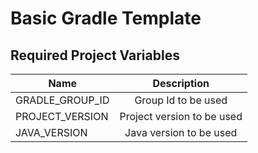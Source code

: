 # Basic Gradle Template

## Required Project Variables
| Name            |        Description         |
|-----------------|:--------------------------:|
| GRADLE_GROUP_ID |    Group Id to be used     |
| PROJECT_VERSION | Project version to be used |
| JAVA_VERSION    |  Java version to be used   |